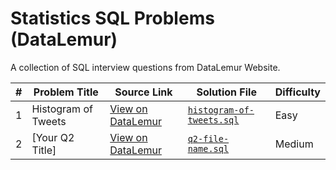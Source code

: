 # Statistics SQL Problems (DataLemur)

A collection of SQL interview questions from DataLemur Website.

| #   | Problem Title              | Source Link                                                                 | Solution File                          | Difficulty |
|-----|----------------------------|------------------------------------------------------------------------------|----------------------------------------|------------|
| 1   | Histogram of Tweets        | [View on DataLemur](https://datalemur.com/questions/sql-histogram-tweets)  | [`histogram-of-tweets.sql`](./histogram-of-tweets.sql) | Easy       |
| 2   | [Your Q2 Title]            | [View on DataLemur](https://datalemur.com/questions/your-q2-slug)          | [`q2-file-name.sql`](./q2-file-name.sql)              | Medium     |
